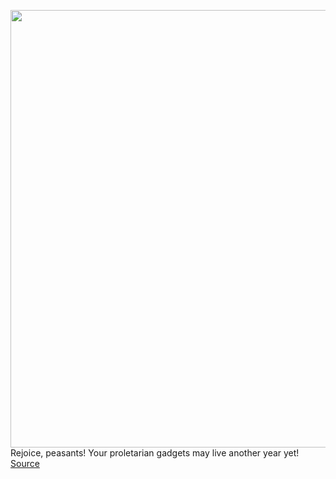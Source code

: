 <img src='https://cdn.vox-cdn.com/thumbor/apbLxXUwEgUSm3S8gZDsVNULlKM=/0x0:1500x1000/1200x800/filters:focal(630x380:870x620)/cdn.vox-cdn.com/uploads/chorus_image/image/70603988/mac_studio_angle.10.jpg' width='700px' /><br/>
Rejoice, peasants! Your proletarian gadgets may live another year yet!
<a href='https://www.theverge.com/2022/3/10/22967995/apple-mac-studio-usb-a-ports-display-macbook-pro-imac-2022-connectivity'> Source <a/>